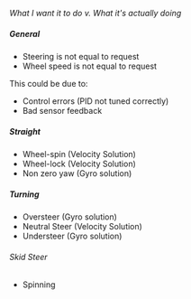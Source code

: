 *What I want it to do v. What it's actually doing*

##### General

- Steering is not equal to request
- Wheel speed is not equal to request

This could be due to:
- Control errors (PID not tuned correctly)
- Bad sensor feedback

##### Straight

- Wheel-spin (Velocity Solution)
- Wheel-lock (Velocity Solution)
- Non zero yaw (Gyro solution)

##### Turning

- Oversteer (Gyro solution)
- Neutral Steer (Velocity Solution)
- Understeer (Gyro solution)

###### Skid Steer

- Spinning